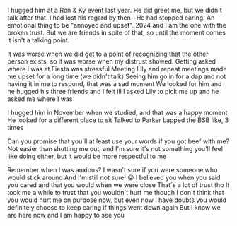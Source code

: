 
I hugged him at a Ron & Ky event last year. He did greet me, but we didn't talk after that.
I had lost his regard by then--He had stopped caring. An emotional thing to be "annoyed and upset".
	2024 and I am the one with the broken trust. But we are friends in spite of that, so until the moment comes it isn't a talking point.

It was worse when we did get to a point of recognizing that the other person exists, so it was worse when my distrust showed.
	Getting asked where I was at Fiesta was stressful
	Meeting Lily and repeat meetings made me upset for a long time (we didn't talk)
	Seeing him go in for a dap and not having it in me to respond, that was a sad moment
We looked for him and he hugged his three friends and I felt ill
	I asked Lily to pick me up and he asked me where I was

I hugged him in November when we studied, and that was a happy moment
	He looked for a different place to sit
	Talked to Parker
	Lapped the BSB like, 3 times

Can you promise that you´ll at least use your words if you got beef with me?
	Not easier than shutting me out, and I'm sure it's not something you'll feel like doing either, but it would be more respectful to me

Remember when I was anxious?
	 I wasn't sure if you were someone who would stick around
	 And I'm still not sure! 😝 I believed you when you said you cared and that you would when we were close
		  That´s a lot of trust tho
			 It took me a while to trust that you wouldn´t hurt me though
			 I don´t think that you would hurt me on purpose now, but even now I have doubts you would definitely choose to keep caring if things went down again
	 But I know we are here now and I am happy to see you 

